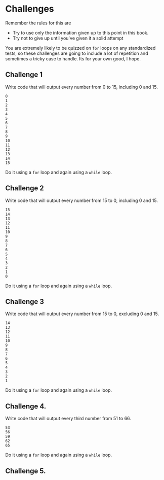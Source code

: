 # Challenges

Remember the rules for this are

* Try to use only the information given up to this point in this book.
* Try not to give up until you've given it a solid attempt

You are extremely likely to be quizzed on `for` loops on any standardized tests,
so these challenges are going to include a lot of repetition and sometimes a tricky
case to handle. Its for your own good, I hope.

## Challenge 1

Write code that will output every number from 0 to 15, including 0 and 15.

```
0
1
2
3
4
5
6
7
8
9
10
11
12
13
14
15
```

Do it using a `for` loop and again using a `while` loop.

## Challenge 2

Write code that will output every number from 15 to 0, including 0 and 15.

``` 
15
14
13
12
11
10
9
8
7
6
5
4
3
2
1
0
```

Do it using a `for` loop and again using a `while` loop.

## Challenge 3

Write code that will output every number from 15 to 0, excluding 0 and 15.

``` 
14
13
12
11
10
9
8
7
6
5
4
3
2
1
```

Do it using a `for` loop and again using a `while` loop.

## Challenge 4.

Write code that will output every third number from 51 to 66.

```
53
56
59
62
65
```

Do it using a `for` loop and again using a `while` loop.

## Challenge 5.

